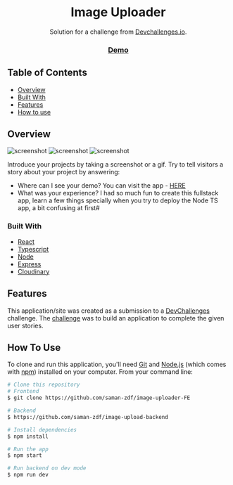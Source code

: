 <!-- Please update value in the {}  -->

<h1 align="center">Image Uploader</h1>

<div align="center">
   Solution for a challenge from  <a href="http://devchallenges.io" target="_blank">Devchallenges.io</a>.
</div>

<div align="center">
  <h3>
    <a href="https://image-uploader-fe-ruby.vercel.app/">
      Demo
    </a>
  </h3>
</div>

<!-- TABLE OF CONTENTS -->

## Table of Contents

- [Overview](#overview)
- [Built With](#built-with)
- [Features](#features)
- [How to use](#how-to-use)

<!-- OVERVIEW -->

## Overview

![screenshot](https://res.cloudinary.com/dshmqojkz/image/upload/v1678178111/image_upload_challenge/2644e0e48642b2dfad00f1ba0e59fd76.png)
![screenshot](https://res.cloudinary.com/dshmqojkz/image/upload/v1678178319/image_upload_challenge/06ca00f723f20d17aa583d18a70d9860.png)
![screenshot](https://res.cloudinary.com/dshmqojkz/image/upload/v1678178397/image_upload_challenge/a66ef4517c8f9ae9f7386d6b5cd05e9f.png)

Introduce your projects by taking a screenshot or a gif. Try to tell visitors a story about your project by answering:

- Where can I see your demo?
  You can visit the app - [HERE](https://image-uploader-fe-ruby.vercel.app/)
- What was your experience?
  I had so much fun to create this fullstack app, learn a few things specially when you try to deploy the Node TS app, a bit confusing at first#

### Built With

<!-- This section should list any major frameworks that you built your project using. Here are a few examples.-->

- [React](https://reactjs.org/)
- [Typescript](https://reactjs.org/)
- [Node](https://nodejs.org/)
- [Express](https://reactjs.org/)
- [Cloudinary](https://reactjs.org/)

## Features

<!-- List the features of your application or follow the template. Don't share the figma file here :) -->

This application/site was created as a submission to a [DevChallenges](https://devchallenges.io/challenges) challenge. The [challenge](https://devchallenges.io/challenges/O2iGT9yBd6xZBrOcVirx) was to build an application to complete the given user stories.

## How To Use

<!-- Example: -->

To clone and run this application, you'll need [Git](https://git-scm.com) and [Node.js](https://nodejs.org/en/download/) (which comes with [npm](http://npmjs.com)) installed on your computer. From your command line:

```bash
# Clone this repository
# Frontend
$ git clone https://github.com/saman-zdf/image-uploader-FE

# Backend
$ https://github.com/saman-zdf/image-upload-backend

# Install dependencies
$ npm install

# Run the app
$ npm start

# Run backend on dev mode
$ npm run dev
```
